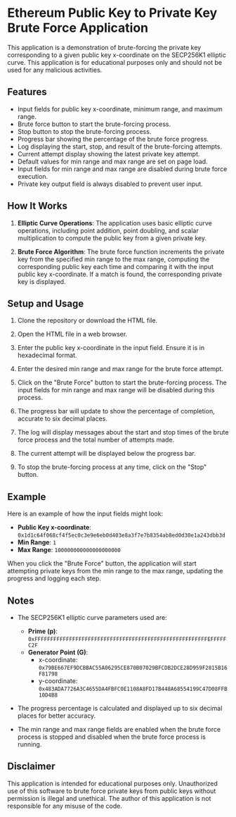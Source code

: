 # Ethereum Public Key to Private Key Brute Force Application

This application is a demonstration of brute-forcing the private key corresponding to a given public key x-coordinate on the SECP256K1 elliptic curve. This application is for educational purposes only and should not be used for any malicious activities.

## Features

- Input fields for public key x-coordinate, minimum range, and maximum range.
- Brute force button to start the brute-forcing process.
- Stop button to stop the brute-forcing process.
- Progress bar showing the percentage of the brute force progress.
- Log displaying the start, stop, and result of the brute-forcing attempts.
- Current attempt display showing the latest private key attempt.
- Default values for min range and max range are set on page load.
- Input fields for min range and max range are disabled during brute force execution.
- Private key output field is always disabled to prevent user input.

## How It Works

1. **Elliptic Curve Operations**: The application uses basic elliptic curve operations, including point addition, point doubling, and scalar multiplication to compute the public key from a given private key.

2. **Brute Force Algorithm**: The brute force function increments the private key from the specified min range to the max range, computing the corresponding public key each time and comparing it with the input public key x-coordinate. If a match is found, the corresponding private key is displayed.

## Setup and Usage

1. Clone the repository or download the HTML file.

2. Open the HTML file in a web browser.

3. Enter the public key x-coordinate in the input field. Ensure it is in hexadecimal format.

4. Enter the desired min range and max range for the brute force attempt.

5. Click on the "Brute Force" button to start the brute-forcing process. The input fields for min range and max range will be disabled during this process.

6. The progress bar will update to show the percentage of completion, accurate to six decimal places.

7. The log will display messages about the start and stop times of the brute force process and the total number of attempts made.

8. The current attempt will be displayed below the progress bar.

9. To stop the brute-forcing process at any time, click on the "Stop" button.

## Example

Here is an example of how the input fields might look:

- **Public Key x-coordinate**: `0x1d1c64f068cf4f5ec0c3e9e6eb0d403e8a3f7e7b8354ab8ed0d30e1a243dbb3d`
- **Min Range**: `1`
- **Max Range**: `100000000000000000000`

When you click the "Brute Force" button, the application will start attempting private keys from the min range to the max range, updating the progress and logging each step.

## Notes

- The SECP256K1 elliptic curve parameters used are:
  - **Prime (p)**: `0xFFFFFFFFFFFFFFFFFFFFFFFFFFFFFFFFFFFFFFFFFFFFFFFFFFFFFFFEFFFFFC2F`
  - **Generator Point (G)**:
    - x-coordinate: `0x79BE667EF9DCBBAC55A06295CE870B07029BFCDB2DCE28D959F2815B16F81798`
    - y-coordinate: `0x483ADA7726A3C4655DA4FBFC0E1108A8FD17B448A68554199C47D08FFB10D4B8`

- The progress percentage is calculated and displayed up to six decimal places for better accuracy.

- The min range and max range fields are enabled when the brute force process is stopped and disabled when the brute force process is running.

## Disclaimer

This application is intended for educational purposes only. Unauthorized use of this software to brute force private keys from public keys without permission is illegal and unethical. The author of this application is not responsible for any misuse of the code.

